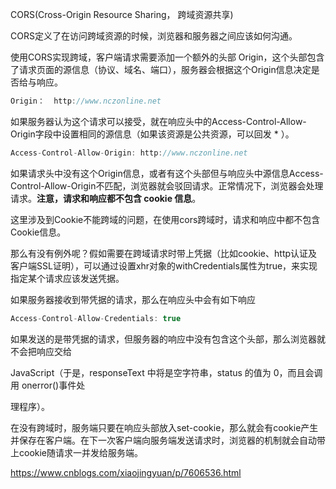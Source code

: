 CORS(Cross-Origin Resource Sharing， 跨域资源共享)

CORS定义了在访问跨域资源的时候，浏览器和服务器之间应该如何沟通。

使用CORS实现跨域，客户端请求需要添加一个额外的头部 Origin，这个头部包含了请求页面的源信息（协议、域名、端口），服务器会根据这个Origin信息决定是否给与响应。

```JavaScript
Origin：  http://www.nczonline.net
```

如果服务器认为这个请求可以接受，就在响应头中的Access-Control-Allow-Origin字段中设置相同的源信息（如果该资源是公共资源，可以回发 * ）。

```JavaScript
Access-Control-Allow-Origin: http://www.nczonline.net
```

如果请求头中没有这个Origin信息，或者有这个头部但与响应头中源信息Access-Control-Allow-Origin不匹配，浏览器就会驳回请求。正常情况下，浏览器会处理请求。**注意，请求和响应都不包含 cookie 信息**。

这里涉及到Cookie不能跨域的问题，在使用cors跨域时，请求和响应中都不包含Cookie信息。

那么有没有例外呢？假如需要在跨域请求时带上凭据（比如cookie、http认证及客户端SSL证明），可以通过设置xhr对象的withCredentials属性为true，来实现指定某个请求应该发送凭据。

如果服务器接收到带凭据的请求，那么在响应头中会有如下响应

```JavaScript
Access-Control-Allow-Credentials: true
```

如果发送的是带凭据的请求，但服务器的响应中没有包含这个头部，那么浏览器就不会把响应交给

JavaScript（于是，responseText 中将是空字符串，status 的值为 0，而且会调用 onerror()事件处

理程序）。





在没有跨域时，服务端只要在响应头部放入set-cookie，那么就会有cookie产生并保存在客户端。在下一次客户端向服务端发送请求时，浏览器的机制就会自动带上cookie随请求一并发给服务端。

https://www.cnblogs.com/xiaojingyuan/p/7606536.html